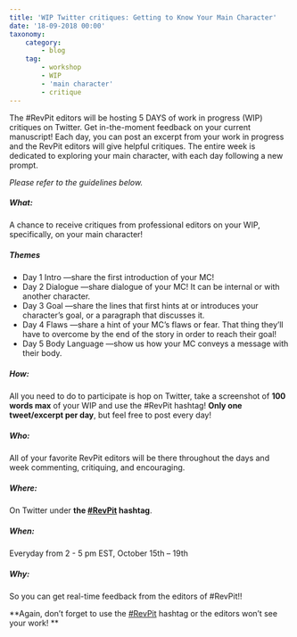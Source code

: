 ```yaml
---
title: 'WIP Twitter critiques: Getting to Know Your Main Character'
date: '18-09-2018 00:00'
taxonomy:
    category:
        - blog
    tag:
        - workshop
        - WIP
        - 'main character'
        - critique
---
```


The #RevPit editors will be hosting 5 DAYS of work in progress (WIP) critiques on Twitter. Get in-the-moment feedback on your current manuscript! Each day, you can post an excerpt from your work in progress and the RevPit editors will give helpful critiques. The entire week is dedicated to exploring your main character, with each day following a new prompt. 

_Please refer to the guidelines below._

##### What: 

A chance to receive critiques from professional editors on your WIP, specifically, on your main character!

##### **Themes** 
 * Day 1 Intro —share the first introduction of your MC! 
 * Day 2 Dialogue —share dialogue of your MC! It can be internal or with another character. 
 * Day 3 Goal —share the lines that first hints at or introduces your character’s goal, or a paragraph that discusses it. 
 * Day 4 Flaws —share a hint of your MC’s flaws or fear. That thing they’ll have to overcome by the end of the story in order to reach their goal! 
 * Day 5 Body Language —show us how your MC conveys a message with their body. 

##### How: 

All you need to do to participate is hop on Twitter, take a screenshot of **100 words max** of your WIP and use the #RevPit hashtag! **Only one tweet/excerpt per day**, but feel free to post every day! 

##### Who: 

All of your favorite RevPit editors will be there throughout the days and week commenting, critiquing, and encouraging. 

##### Where: 

On Twitter under **the [#RevPit](https://twitter.com/ReviseResub?target=_blank) hashtag**. 

##### When: 

Everyday from 2 - 5 pm EST, October 15th – 19th 

##### Why: 

So you can get real-time feedback from the editors of #RevPit!! 


**Again, don’t forget to use the [#RevPit](https://twitter.com/ReviseResub?target=_blank) hashtag or the editors won’t see your work! 
**

